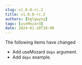 ```yaml
---
slug: v1.0.0-rc.2
title: v1.0.0-rc.2
authors: [bglgwyng]
tags: [useMozard]
date: 2024-01-20T10:00
---
```



The following items have changed

- Add useMozard `deps` argument.
- Add `deps` example.

